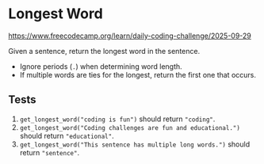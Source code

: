 # Longest Word

https://www.freecodecamp.org/learn/daily-coding-challenge/2025-09-29

Given a sentence, return the longest word in the sentence.

- Ignore periods (`.`) when determining word length.
- If multiple words are ties for the longest, return the first one that occurs.

## Tests

1. `get_longest_word("coding is fun")` should return `"coding"`.
1. `get_longest_word("Coding challenges are fun and educational.")` should return `"educational"`.
1. `get_longest_word("This sentence has multiple long words.")` should return `"sentence"`.
